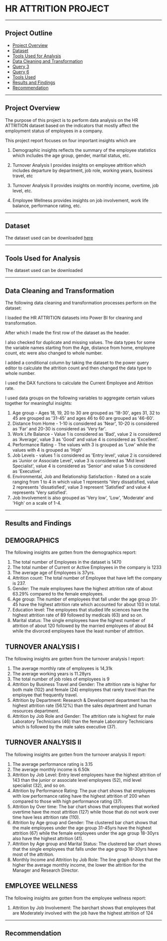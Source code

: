 # HR ATTRITION PROJECT



---
## **Project Outline**
- [Project Overview](#Project-Overview)
- [Dataset](#Dataset)
- [Tools Used for Analysis](#Tools-Used-for-Analysis)
- [Data Cleaning and Transformation](#Data-Cleaning-and-Transformation)
- [Query 3](#Query-3)
- [Query 6](#Query-6)
- [Tools Used](#Tools-Used)
- [Results and Findings](#Results-and-Findings)
- [Recommendation](#Recommendation)
---

## Project Overview
The purpose of this project is to perform data analysis on the HR ATTRITION dataset based on the indicators that mostly affect the employment status of employees in a company.

This project report focuses on four important insights which are
1. Demographic insights reflects the summary of the employee statistics which includes the age group, 
gender, marital status, etc.

2. Turnover Analysis I provides insights on employee attrition which includes departure by department, job role, working years, business travel, etc

3. Turnover Analysis II provides insights on monthly income, overtime, job level, etc.

4. Employee Wellness provides insights on job involvement, work life balance, performance rating, etc.


---
## Dataset
The dataset used can be downloaded 
[here](https://drive.google.com/file/d/1sBnniRB8LApHtMCEED0_rf3mLA0Abrtf/view?usp=drivesdk)

---

## Tools Used for Analysis 
The dataset used can be downloaded 

---

## Data Cleaning and Transformation
The following data cleaning and transformation processes perform on the dataset:

I loaded the HR ATTRITION datasets into Power BI for cleaning and transformation. 

After which I made the first row of the dataset as the header. 

I also checked for duplicate and missing values. 
The data types for some the variable names starting from the Age, distance from home, employee count, etc were also changed to whole number.

I added a conditional column by taking the dataset to the power query editor to calculate the attrition count and then changed the data type to whole number.

I used the DAX functions to calculate the Current Employee and Attrition rate.

I used data groups on the following variables to aggregate certain values together for meaningful insights:
1. Age group - Ages 18, 19, 20 to 30 are grouped as '18-30', ages 31, 32 to 45 are grouped as '31-45' and ages 46 to 60 are grouped as '46-60'.
2. Distance from Home - 1-10 is considered as 'Near', 10-20 is considered as 'Far' and 20-30 is considered as 'Very far'.
3. Work Life Balance - Value 1 is considered as 'Bad', value 2 is considered as 'Average', value 3 as 
'Good' and value 4 is considered as 'Excellent'.
4. Performance Rating - The values with 3 is grouped as 'Low' while the values with 4 is grouped as 'High'
5. Job Levels - values 1 is considered as 'Entry level', value 2 is considered as 'Junior or Associate Level', value 3 is considered as 'Mid level Specialist', value 4 is considered as 'Senior' and value 5 is considered as 'Executive'.
6. Environmental, Job and Relationship Satisfaction -  Rated on a scale ranging from 1 to 4 in which value 1 represents 'Very dissatisfied, value 2 represents 'dissatisfied', value 3 represent 'Satisfied' and value 4 represents 'Very satisfied'.
7. Job Involvement is also grouped as 'Very low', 'Low', 'Moderate' and 'High' on a scale of 1-4.

---

## Results and Findings

## DEMOGRAPHICS
The following insights are gotten from the demographics report:
1. The total number of Employees in the dataset is 1470
2. The total number of Current or Active Employees in the company is 1233
3. The average age of Employees is 37yrs.
4. Attrition count: The total number of Employee that have left the company is 237.
5. Gender: The male employees have the highest attrition rate of about 63.29% compared to the female employees.
6. Age group: The number of employees that fall under the age group 31-45 have the highest attrition rate which accounted for about 103 in total.
7. Education level: The employees that studied life sciences have the highest attrition rate of 89  followed by medicals (63) and so on.
8. Marital status: The single employees have the highest number of attrition of about 120 followed by the married employees of about 84 while the divorced employees have the least number of attrition.

## TURNOVER ANALYSIS I
The following insights are gotten from the turnover analysis I report:
1. The average monthly rate of employees is 14,31k
2. The average working years is 11.28yrs
3. The total number of job roles of employees is 9
4. Attrition by Business Travel and Gender: The attrition rate is higher for both male (102) and female (24) employees that rarely travel than the employee that frequently travel.
5. Attrition by Department: Research & Development department has the highest attrition rate (56.12%) than the sales department and human resources department.
6. Attrition by Job Role and Gender: The attrition rate is highest for male Laboratory Technicians (46) than the female Laboratory Technicians which is followed by the male sales executive (37).

## TURNOVER ANALYSIS II
The following insights are gotten from the turnover analysis II report:
1. The average performance rating is 3.15
2. The average monthly income is 6.50k
3. Attrition by Job Level: Entry level employees have the highest attrition of 143 than the junior or associate level employees (52), mid level specialist (32), and so on.
4. Attrition by Performance Rating: The pue chart shows that employees with low performance rating have the highest attrition of 200 when compared to those with high performance rating (37).
5. Attrition by Over time: The bar chart shows that employees that worked overtime have the most attrition 
(127) while those that do not work over time have less attrition rate (110).
6. Attrition by Age group and Gender: The clustered bar chart shows that the male employees under the age group 31-45yrs have the highest attrition (67) while the female employees under the age group 18-30yrs also have the highest attrition (41).
7. Attrition by Age group and Marital Status: The clustered bar chart shows that the single employees that falls under the age group 18-30yrs have most of the attrition.
8. Monthly Income and Attrition by Job Role: The line graph shows that the higher the average monthly income, the lower the attrition for the Manager and Research Director.

## EMPLOYEE WELLNESS
The following insights are gotten from the employee wellness report:
1. Attrition by Job Involvement: The barchart shows that employees that are Moderately involved with the job have the highest attrition of 124


---

## Recommendation
